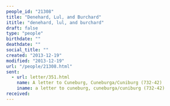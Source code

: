 ```yaml
---
people_id: "21308"
title: "Denehard, Lul, and Burchard"
ititle: "denehard, lul, and burchard"
draft: false
type: "people"
birthdate: ""
deathdate: ""
social_title: ""
created: "2013-12-19"
modified: "2013-12-19"
url: "/people/21308.html"
sent:
  - url: letter/351.html
    name: A letter to Cuneburg, Cuneburga/Cuniburg (732-42)
    iname: a letter to cuneburg, cuneburga/cuniburg (732-42)
received:
---
```

